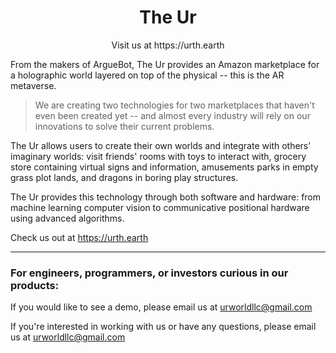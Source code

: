 <h1 align="center">The Ur</h1>

<p align="center">
Visit us at https://urth.earth
</p>

From the makers of ArgueBot, The Ur provides an Amazon marketplace for a holographic world 
layered on top of the physical -- this is the AR metaverse.

> We are creating two technologies for two marketplaces that haven't even been 
created yet -- and almost every industry will rely on our innovations
to solve their current problems.

The Ur allows users to create their own worlds and integrate with others' imaginary 
worlds: visit friends' rooms with toys to interact with, grocery store containing 
virtual signs and information, amusements parks in empty grass plot lands, and dragons 
in boring play structures. 

The Ur provides this technology through both software and hardware: from machine learning 
computer vision to communicative positional hardware using advanced algorithms.

Check us out at https://urth.earth

---

### For engineers, programmers, or investors curious in our products:

If you would like to see a demo, please email us at
<a href="mailto:urworldllc@gmail.com">urworldllc@gmail.com</a>

If you're interested in working with us or have any questions, 
please email us at <a href="mailto:urworldllc@gmail.com">urworldllc@gmail.com</a>
